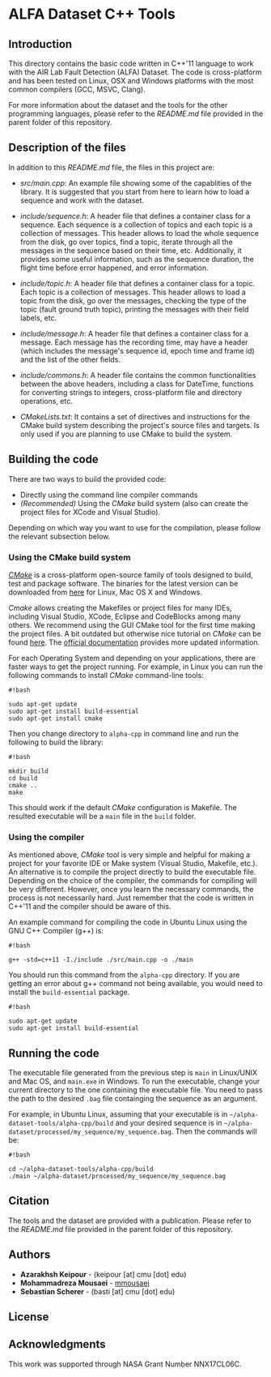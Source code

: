 # ALFA Dataset C++ Tools

## Introduction

This directory contains the basic code written in C++'11 language to work with the AIR Lab Fault Detection (ALFA) Dataset. The code is cross-platform and has been tested on Linux, OSX and Windows platforms with the most common compilers (GCC, MSVC, Clang).

For more information about the dataset and the tools for the other programming languages, please refer to the *README.md* file provided in the parent folder of this repository.

## Description of the files

In addition to this *README.md* file, the files in this project are:

- *src/main.cpp*: An example file showing some of the capablities of the library. It is suggested that you start from here to learn how to load a sequence and work with the dataset.

- *include/sequence.h*: A header file that defines a container class for a sequence. Each sequence is a collection of topics and each topic is a collection of messages. This header allows to load the whole sequence from the disk, go over topics, find a topic, iterate through all the messages in the sequence based on their time, etc. 
Additionally, it provides some useful information, such as the sequence duration, the flight time before error happened, and error information. 

- *include/topic.h*: A header file that defines a container class for a topic. Each topic is a collection of messages. This header allows to load a topic from the disk, go over the messages, checking the type of the topic (fault ground truth topic), printing the messages with their field labels, etc.

- *include/message.h*: A header file that defines a container class for a message. Each message has the recording time, may have a header (which includes the message's sequence id, epoch time and frame id) and the list of the other fields.

- *include/commons.h*: A header file contains the common functionalities between the above headers, including a class for DateTime, functions for converting strings to integers, cross-platform file and directory operations, etc.

- *CMakeLists.txt*: It contains a set of directives and instructions for the CMake build system describing the project's source files and targets. Is only used if you are planning to use CMake to build the system.

## Building the code

There are two ways to build the provided code:

- Directly using the command line compiler commands
- *(Recommended)* Using the *CMake* build system (also can create the project files for XCode and Visual Studio).

Depending on which way you want to use for the compilation, please follow the relevant subsection below.

### Using the CMake build system
*[CMake](https://cmake.org)* is a cross-platform open-source family of tools designed to build, test and package software. The binaries for the latest version can be downloaded from [here](https://cmake.org/download/) for Linux, Mac OS X and Windows. 

*Cmake* allows creating the Makefiles or project files for many IDEs, including Visual Studio, XCode, Eclipse and CodeBlocks among many others. We recommend using the GUI CMake tool for the first time making the project files. A bit outdated but otherwise nice tutorial on *CMake* can be found [here](https://www.johnlamp.net/cmake-tutorial.html). The [official documentation](https://cmake.org/documentation) provides more updated information.

For each Operating System and depending on your applications, there are faster ways to get the project running. For example, in Linux you can run the following commands to install *CMake* command-line tools:

```
#!bash

sudo apt-get update
sudo apt-get install build-essential
sudo apt-get install cmake
```
Then you change directory to `alpha-cpp` in command line and run the following to build the library:

```
#!bash

mkdir build
cd build
cmake ..
make
```
This should work if the default *CMake* configuration is Makefile. The resulted executable will be a `main` file in the `build` folder.

### Using the compiler
As mentioned above, *CMake* tool is very simple and helpful for making a project for your favorite IDE or Make system (Visual Studio, Makefile, etc.). An alternative is to compile the project directly to build the executable file. Depending on the choice of the compiler, the commands for compiling will be very different. However, once you learn the necessary commands, the process is not necessarily hard. Just remember that the code is written in C++'11 and the compiler should be aware of this.

An example command for compiling the code in Ubuntu Linux using the GNU C++ Compiler (g++) is:

```
#!bash

g++ -std=c++11 -I./include ./src/main.cpp -o ./main
```

You should run this command from the `alpha-cpp` directory. If you are getting an error about g++ command not being available, you would need to install the `build-essential` package.

```
#!bash

sudo apt-get update
sudo apt-get install build-essential
```

## Running the code
The executable file generated from the previous step is `main` in Linux/UNIX and Mac OS, and `main.exe` in Windows. To run the executable, change your current directory to the one containing the executable file. You need to pass the path to the desired `.bag` file containging the sequence as an argument. 

For example, in Ubuntu Linux, assuming that your executable is in `~/alpha-dataset-tools/alpha-cpp/build` and your desired sequence is in `~/alpha-dataset/processed/my_sequence/my_sequence.bag`. Then the commands will be:

```
#!bash

cd ~/alpha-dataset-tools/alpha-cpp/build
./main ~/alpha-dataset/processed/my_sequence/my_sequence.bag
```

## Citation
The tools and the dataset are provided with a publication. Please refer to the *README.md* file provided in the parent folder of this repository.

## Authors

* **Azarakhsh Keipour** - (keipour [at] cmu [dot] edu)
* **Mohammadreza Mousaei** - [mmousaei](https://github.com/mmousaei)
* **Sebastian Scherer** - (basti [at] cmu [dot] edu)

## License


## Acknowledgments

This work was supported through NASA Grant Number NNX17CL06C.
